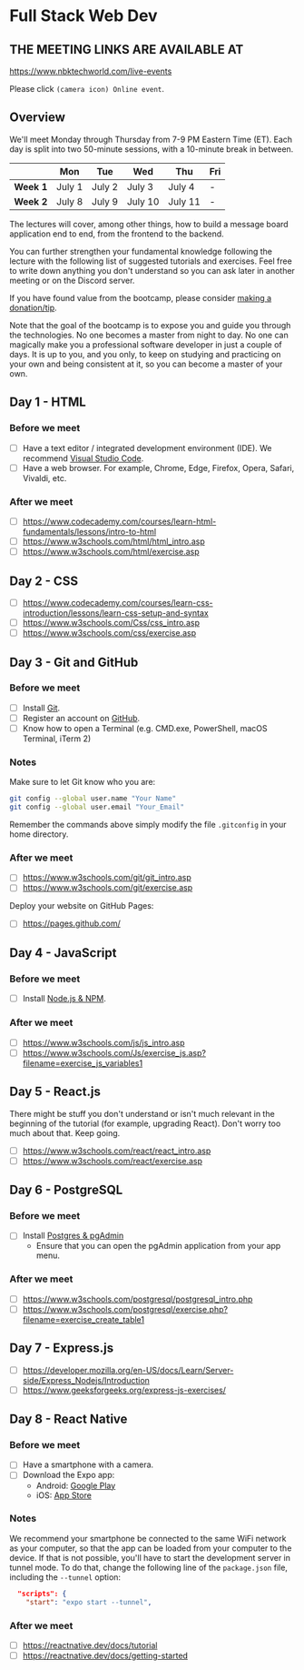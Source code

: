 # Full Stack Web Dev

## **THE MEETING LINKS ARE AVAILABLE AT**
https://www.nbktechworld.com/live-events

Please click `(camera icon) Online event`.

## Overview

We'll meet Monday through Thursday from 7-9 PM Eastern Time (ET). Each day is split into two 50-minute sessions, with a 10-minute break in between.

|| Mon | Tue | Wed | Thu | Fri |
|-|-|-|-|-|-|
|**Week 1** | July 1 | July 2 | July 3 | July 4 | - |
|**Week 2**| July 8 | July 9 | July 10  | July 11  | - |

The lectures will cover, among other things, how to build a message board application end to end, from the frontend to the backend.

You can further strengthen your fundamental knowledge following the lecture with the following list of suggested tutorials and exercises. Feel free to write down anything you don't understand so you can ask later in another meeting or on the Discord server.

If you have found value from the bootcamp, please consider [making a donation/tip](https://linktr.ee/nbktechworld).

Note that the goal of the bootcamp is to expose you and guide you through the technologies. No one becomes a master from night to day. No one can magically make you a professional software developer in just a couple of days. It is up to you, and you only, to keep on studying and practicing on your own and being consistent at it, so you can become a master of your own.

## Day 1 - HTML

### Before we meet

- [ ] Have a text editor / integrated development environment (IDE). We recommend [Visual Studio Code](https://code.visualstudio.com/download).
- [ ] Have a web browser. For example, Chrome, Edge, Firefox, Opera, Safari, Vivaldi, etc.

### After we meet

- [ ] https://www.codecademy.com/courses/learn-html-fundamentals/lessons/intro-to-html
- [ ] https://www.w3schools.com/html/html_intro.asp
- [ ] https://www.w3schools.com/html/exercise.asp

## Day 2 - CSS

- [ ] https://www.codecademy.com/courses/learn-css-introduction/lessons/learn-css-setup-and-syntax
- [ ] https://www.w3schools.com/Css/css_intro.asp
- [ ] https://www.w3schools.com/css/exercise.asp

## Day 3 - Git and GitHub

### Before we meet

- [ ] Install [Git](https://git-scm.com/downloads).
- [ ] Register an account on [GitHub](https://github.com).
- [ ] Know how to open a Terminal (e.g. CMD.exe, PowerShell, macOS Terminal, iTerm 2)

### Notes

Make sure to let Git know who you are:

```sh
git config --global user.name "Your Name"
git config --global user.email "Your_Email"
```

Remember the commands above simply modify the file `.gitconfig` in your home directory. 

### After we meet

- [ ] https://www.w3schools.com/git/git_intro.asp
- [ ] https://www.w3schools.com/git/exercise.asp

Deploy your website on GitHub Pages:

- [ ] https://pages.github.com/

## Day 4 - JavaScript

### Before we meet

- [ ] Install [Node.js & NPM](https://nodejs.org/).

### After we meet

- [ ] https://www.w3schools.com/js/js_intro.asp
- [ ] https://www.w3schools.com/Js/exercise_js.asp?filename=exercise_js_variables1

## Day 5 - React.js

There might be stuff you don't understand or isn't much relevant in the beginning of the tutorial (for example, upgrading React). Don't worry too much about that. Keep going.

- [ ] https://www.w3schools.com/react/react_intro.asp
- [ ] https://www.w3schools.com/react/exercise.asp

## Day 6 - PostgreSQL

### Before we meet

- [ ] Install [Postgres & pgAdmin](https://www.postgresql.org/download/)
  - Ensure that you can open the pgAdmin application from your app menu.

### After we meet

- [ ] https://www.w3schools.com/postgresql/postgresql_intro.php
- [ ] https://www.w3schools.com/postgresql/exercise.php?filename=exercise_create_table1

## Day 7 - Express.js

- [ ] https://developer.mozilla.org/en-US/docs/Learn/Server-side/Express_Nodejs/Introduction
- [ ] https://www.geeksforgeeks.org/express-js-exercises/

## Day 8 - React Native

### Before we meet

- [ ] Have a smartphone with a camera.
- [ ] Download the Expo app:
  - Android: [Google Play](https://play.google.com/store/apps/details?id=host.exp.exponent&referrer=www)
  - iOS: [App Store](https://apps.apple.com/us/app/expo-go/id982107779)

### Notes

We recommend your smartphone be connected to the same WiFi network as your computer, so that the app can be loaded from your computer to the device. If that is not possible, you'll have to start the development server in tunnel mode. To do that, change the following line of the `package.json` file, including the `--tunnel` option:

```json
  "scripts": {
    "start": "expo start --tunnel",
```

### After we meet

- [ ] https://reactnative.dev/docs/tutorial
- [ ] https://reactnative.dev/docs/getting-started
